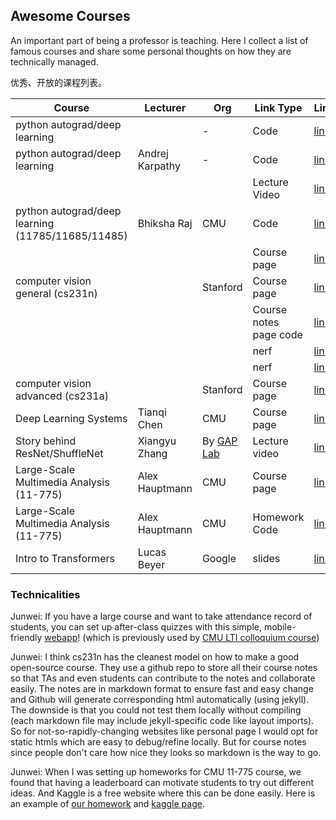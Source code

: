 
## Awesome Courses

An important part of being a professor is teaching. Here I collect a list of famous courses and share some personal thoughts on how they are technically managed.

优秀、开放的课程列表。



| Course                                            | Lecturer        | Org      | Link Type              | Link                                                                              |
|---------------------------------------------------|-----------------|----------|------------------------|-----------------------------------------------------------------------------------|
| python autograd/deep learning                     |                 | -        | Code                   | [link](https://github.com/geohot/tinygrad)                                                |
| python autograd/deep learning                     | Andrej Karpathy | -        | Code                   | [link](https://github.com/karpathy/micrograd)                                             |
|                                                   |                 |          | Lecture Video          | [link](https://www.youtube.com/watch?v=VMj-3S1tku0)                                       |
| python autograd/deep learning (11785/11685/11485) | Bhiksha Raj     | CMU      | Code                   | [link](https://github.com/CMU-IDeeL/new_grad)                                             |
|                                                   |                 |          | Course page            | [link](http://deeplearning.cs.cmu.edu/S21/index.html)                                     |
| computer vision general (cs231n)                  |                 | Stanford | Course page            | [link](http://cs231n.stanford.edu/)                                                       |
|                                                   |                 |          | Course notes page code | [link](https://github.com/cs231n)                                                         |
|                                                   |                 |          | nerf                   | [link](https://github.com/cs231n/cs231n.github.io/blob/master/nerf.md)                    |
|                                                   |                 |          | nerf                   | [link](https://github.com/cs231n/cs231n.github.io/blob/master/CS_231n__NeRF_write_up.pdf) |
| computer vision advanced (cs231a)                 |                 | Stanford | Course page            | [link](https://web.stanford.edu/class/cs231a/)                                            |
| Deep Learning Systems                             | Tianqi Chen     | CMU      | Course page            | [link](https://dlsyscourse.org/)                                                          |
| Story behind ResNet/ShuffleNet               | Xiangyu Zhang   | By [GAP Lab](https://gaplab.cuhk.edu.cn/)    | Lecture video           | [link](https://mp.weixin.qq.com/s?__biz=Mzg5NTc2MTA0NQ==&mid=2247487252&idx=1&sn=fd73ce6c0f0a7726eb9913fa9c7a41c0&chksm=c00a20eef77da9f8f72b020896b73238b817a329c6115bec3f942a3a4ff7600097e42af952ff&mpshare=1&scene=1&srcid=0901smoTXRMt3ddCcY0XwGNK&sharer_sharetime=1662005458842&sharer_shareid=c5b6fadc801a2c4ecd6ca0096153aea4&version=4.0.9.99149&platform=mac#rd)                                                          |
| Large-Scale Multimedia Analysis (11-775) |Alex Hauptmann  |CMU| Course page |[link](https://github.com/11775website/11775website.github.io)|
| Large-Scale Multimedia Analysis (11-775) |Alex Hauptmann |CMU| Homework Code|[link](https://github.com/11775website/11775-hws/tree/master/spring2021/hw1#submission-to-kaggle)|
| Intro to Transformers | Lucas Beyer | Google | slides | [link](https://docs.google.com/presentation/d/1ZXFIhYczos679r70Yu8vV9uO6B1J0ztzeDxbnBxD1S0/edit)|

### Technicalities

Junwei: If you have a large course and want to take attendance record of students, you can set up after-class quizzes with this simple, mobile-friendly [webapp](https://github.com/JunweiLiang/Lecture_Attendance_Management)!  (which is previously used by [CMU LTI colloquium course](https://lti.cs.cmu.edu/lti-colloquium))

Junwei: I think cs231n has the cleanest model on how to make a good open-source course. They use a github repo to store all their course notes so that TAs and
even students can contribute to the notes and collaborate easily. The notes are in markdown format to ensure fast and easy change and Github will generate
corresponding html automatically (using jekyll). The downside is that you could not test them locally without compiling (each markdown file may include jekyll-specific code like layout imports).
So for not-so-rapidly-changing websites like personal page I would opt for static htmls which are easy to debug/refine locally.
But for course notes since people don't care how nice they looks so markdown is the way to go.

Junwei: When I was setting up homeworks for CMU 11-775 course, we found that having a leaderboard can motivate students to try out different ideas. And Kaggle is a free website where this can be done easily. Here is an example of [our homework](https://github.com/11775website/11775-hws/tree/master/spring2021/hw1) and [kaggle page](https://www.kaggle.com/competitions/11775-hw1/leaderboard).



